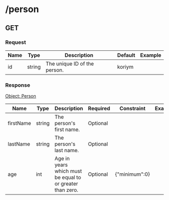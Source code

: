 # /person

## GET


### Request
| Name  | Type  | Description | Default | Example |
|-------|-------|-------------|---------|---------| 
| id | string | The unique ID of the person. | koriym |  |  |
        

### Response
[Object: Person](schema/person.json)

| Name  | Type  | Description | Required | Constraint | Example |
|-------|-------|-------------|----------|-----------|---------| 
| firstName | string | The person's first name. | Optional |  |  |
| lastName | string | The person's last name. | Optional |  |  |
| age | int | Age in years which must be equal to or greater than zero. | Optional | {"minimum":0} |  |
               